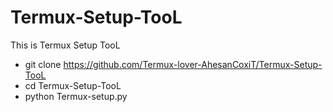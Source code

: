 # Termux-Setup-TooL
This is Termux Setup TooL 


- git clone https://github.com/Termux-lover-AhesanCoxiT/Termux-Setup-TooL
- cd Termux-Setup-TooL
- python Termux-setup.py

